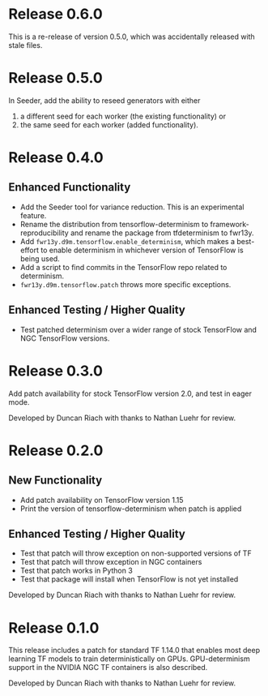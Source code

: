# Release 0.6.0

This is a re-release of version 0.5.0, which was accidentally released with
stale files.

# Release 0.5.0

In Seeder, add the ability to reseed generators with either
  1. a different seed for each worker (the existing functionality) or
  2. the same seed for each worker (added functionality).

# Release 0.4.0

## Enhanced Functionality

  * Add the Seeder tool for variance reduction. This is an experimental feature.
  * Rename the distribution from tensorflow-determinism to
    framework-reproducibility and rename the package from tfdeterminism to
    fwr13y.
  * Add `fwr13y.d9m.tensorflow.enable_determinism`, which makes a best-effort
    to enable determinism in whichever version of TensorFlow is being used.
  * Add a script to find commits in the TensorFlow repo related to determinism.
  * `fwr13y.d9m.tensorflow.patch` throws more specific exceptions.

## Enhanced Testing / Higher Quality

  * Test patched determinism over a wider range of stock TensorFlow and NGC
    TensorFlow versions.

# Release 0.3.0

Add patch availability for stock TensorFlow version 2.0, and test in eager mode.

Developed by Duncan Riach with thanks to Nathan Luehr for review.

# Release 0.2.0

## New Functionality

  * Add patch availability on TensorFlow version 1.15
  * Print the version of tensorflow-determinism when patch is applied

## Enhanced Testing / Higher Quality

  * Test that patch will throw exception on non-supported versions of TF
  * Test that patch will throw exception in NGC containers
  * Test that patch works in Python 3
  * Test that package will install when TensorFlow is not yet installed

Developed by Duncan Riach with thanks to Nathan Luehr for review.

# Release 0.1.0

This release includes a patch for standard TF 1.14.0 that enables most deep
learning TF models to train deterministically on GPUs. GPU-determinism support
in the NVIDIA NGC TF containers is also described.

Developed by Duncan Riach with thanks to Nathan Luehr for review.
